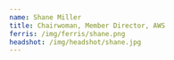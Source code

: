 ```yaml
---
name: Shane Miller
title: Chairwoman, Member Director, AWS
ferris: /img/ferris/shane.png
headshot: /img/headshot/shane.jpg
---
```

